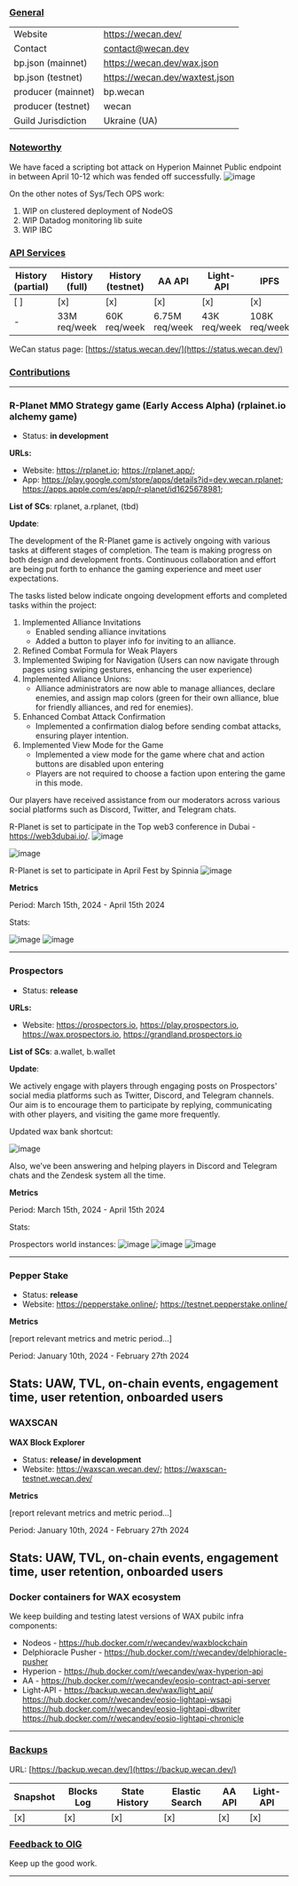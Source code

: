### <ins>General</ins>

|  |  |
| --- | --- |
| Website | https://wecan.dev/ |
| Contact | contact@wecan.dev |
| bp.json (mainnet) | https://wecan.dev/wax.json |
| bp.json (testnet) | https://wecan.dev/waxtest.json |
| producer (mainnet) | bp.wecan |
| producer (testnet) | wecan |
| Guild Jurisdiction | Ukraine (UA) |

### <ins>Noteworthy</ins>

We have faced a scripting bot attack on Hyperion Mainnet Public endpoint in between April 10-12 which was fended off successfully.
![image](https://github.com/We-Can-dev/reports/assets/89981724/c5b640f9-d39a-4da4-aa53-47a31e5f4e73)

On the other notes of Sys/Tech OPS work:
1. WIP on clustered deployment of NodeOS
2. WIP Datadog monitoring lib suite
3. WIP IBC

### <ins>API Services</ins>

| History (partial) | History (full) | History (testnet) | AA API | Light-API  | IPFS |
|--------|--------|--------|--------|--------|--------|
| [ ] | [x] | [x] | [x] | [x] | [x] |  [x] |
| - | 33M req/week | 60K req/week | 6.75M req/week | 43K req/week |  108K req/week |

WeCan status page: [https://status.wecan.dev/](https://status.wecan.dev/)

### <ins>Contributions</ins>

---
### R-Planet MMO Strategy game (Early Access Alpha) (rplainet.io alchemy game)
* Status: **in development**

**URLs:**
* Website: https://rplanet.io;
           https://rplanet.app/;
* App: https://play.google.com/store/apps/details?id=dev.wecan.rplanet; 
       https://apps.apple.com/es/app/r-planet/id1625678981;

**List of SCs**: rplanet, a.rplanet, (tbd)

**Update**:

The development of the R-Planet game is actively ongoing with various tasks at different stages of completion. The team is making progress on both design and development fronts. Continuous collaboration and effort are being put forth to enhance the gaming experience and meet user expectations.

The tasks listed below indicate ongoing development efforts and completed tasks within the project:


1. Implemented Alliance Invitations
    - Enabled sending alliance invitations
    - Added a button to player info for inviting to an alliance.
2. Refined Combat Formula for Weak Players
3. Implemented Swiping for Navigation (Users can now navigate through pages using swiping gestures, enhancing the user experience)
4. Implemented Alliance Unions: 
    - Alliance administrators are now able to manage alliances, declare enemies, and assign map colors (green for their own alliance, blue for friendly alliances, and red for enemies). 
5. Enhanced Combat Attack Confirmation
    - Implemented a confirmation dialog before sending combat attacks, ensuring player intention. 
6. Implemented View Mode for the Game
    - Implemented a view mode for the game where chat and action buttons are disabled upon entering
    - Players are not required to choose a faction upon entering the game in this mode.

Our players have received assistance from our moderators across various social platforms such as Discord, Twitter, and Telegram chats.

R-Planet is set to participate in the Top web3 conference in Dubai - https://web3dubai.io/. 
![image](https://github.com/We-Can-dev/reports/assets/89981724/c2a29f5c-dd4e-4f3c-8738-0643292a5721)

![image](https://github.com/We-Can-dev/reports/assets/89981724/92ed6962-4a06-4539-8e9d-5da1a504344e)

R-Planet is set to participate in April Fest by Spinnia
![image](https://github.com/We-Can-dev/reports/assets/89981724/8f6907f6-4f4f-4529-9afe-86bead47d55d)


**Metrics**

Period: March 15th, 2024 - April 15th 2024

Stats:

![image](https://github.com/We-Can-dev/reports/assets/89981724/321e4d64-c21f-4e89-b26c-e9ffd22fe754)
![image](https://github.com/We-Can-dev/reports/assets/89981724/0ed5005b-148c-44d3-b4df-4497e538a449)

---

### Prospectors
* Status: **release**

**URLs:**
* Website: https://prospectors.io, 
https://play.prospectors.io, 
https://wax.prospectors.io, 
https://grandland.prospectors.io

**List of SCs**: a.wallet, b.wallet  

**Update**: 

We actively engage with players through engaging posts on Prospectors' social media platforms such as Twitter, Discord, and Telegram channels. 
Our aim is to encourage them to participate by replying, communicating with other players, and visiting the game more frequently. 

Updated wax bank shortcut:

![image](https://github.com/We-Can-dev/reports/assets/89981724/e59e13a9-aee3-4414-bf99-df9253440fa2)

Also, we’ve been answering and helping players in Discord and Telegram chats and the Zendesk system all the time.  

**Metrics**

Period: March 15th, 2024 - April 15th 2024

Stats:

Prospectors world instances:
![image](https://github.com/We-Can-dev/reports/assets/89981724/dd2bf99b-f6f7-4cfe-8cc6-ca4ddf18d667)
![image](https://github.com/We-Can-dev/reports/assets/89981724/28d0c30f-4b65-48f3-afda-e18e1091d405)
![image](https://github.com/We-Can-dev/reports/assets/89981724/7c0b2c9b-7785-42e6-9c0d-9b753e803459)

---
### Pepper Stake
* Status: **release**
* Website: https://pepperstake.online/;
https://testnet.pepperstake.online/

**Metrics**

[report relevant metrics and metric period...]

Period: January 10th, 2024 - February 27th 2024

Stats: UAW, TVL, on-chain events, engagement time, user retention, onboarded users
---
### WAXSCAN
**WAX Block Explorer**
* Status: **release/ in development**
* Website: https://waxscan.wecan.dev/; 
https://waxscan-testnet.wecan.dev/

**Metrics**

[report relevant metrics and metric period...]

Period: January 10th, 2024 - February 27th 2024

Stats: UAW, TVL, on-chain events, engagement time, user retention, onboarded users
---
### Docker containers for WAX ecosystem
We keep building and testing latest versions of WAX pubilc infra components:
* Nodeos - https://hub.docker.com/r/wecandev/waxblockchain
* Delphioracle Pusher - https://hub.docker.com/r/wecandev/delphioracle-pusher
* Hyperion - https://hub.docker.com/r/wecandev/wax-hyperion-api
* AA - https://hub.docker.com/r/wecandev/eosio-contract-api-server
* Light-API - https://backup.wecan.dev/wax/light_api/
https://hub.docker.com/r/wecandev/eosio-lightapi-wsapi
https://hub.docker.com/r/wecandev/eosio-lightapi-dbwriter
https://hub.docker.com/r/wecandev/eosio-lightapi-chronicle
---

### <ins>Backups </ins>
URL: [https://backup.wecan.dev/](https://backup.wecan.dev/)

| Snapshot | Blocks Log | State History | Elastic Search | AA API | Light-API |
|--------|--------|--------|--------|--------|-------|
| [x] | [x] | [x] | [x] | [x] | [x] |


### <ins>Feedback to OIG</ins>

Keep up the good work.

----


